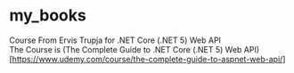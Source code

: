 # my_books
Course From Ervis Trupja for .NET Core (.NET 5) Web API  
The Course is (The Complete Guide to .NET Core (.NET 5) Web API)[https://www.udemy.com/course/the-complete-guide-to-aspnet-web-api/]
